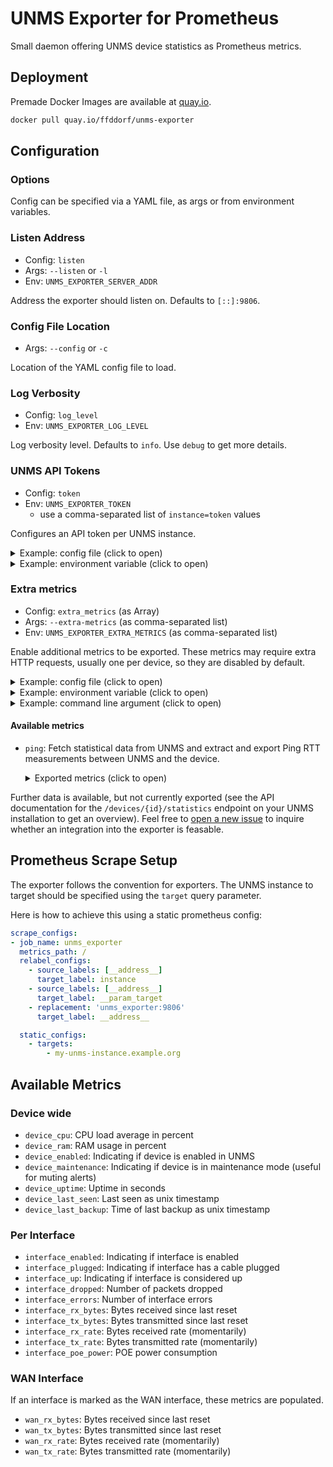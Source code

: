 # UNMS Exporter for Prometheus

Small daemon offering UNMS device statistics as Prometheus metrics.

## Deployment

Premade Docker Images are available at [quay.io](https://quay.io/repository/ffddorf/unms-exporter).

```bash
docker pull quay.io/ffddorf/unms-exporter
```

## Configuration

### Options

Config can be specified via a YAML file, as args or from environment variables.

### Listen Address

- Config: `listen`
- Args: `--listen` or `-l`
- Env: `UNMS_EXPORTER_SERVER_ADDR`

Address the exporter should listen on. Defaults to `[::]:9806`.

### Config File Location

- Args: `--config` or `-c`

Location of the YAML config file to load.

### Log Verbosity

- Config: `log_level`
- Env: `UNMS_EXPORTER_LOG_LEVEL`

Log verbosity level. Defaults to `info`. Use `debug` to get more details.

### UNMS API Tokens

- Config: `token`
- Env: `UNMS_EXPORTER_TOKEN`
  - use a comma-separated list of `instance=token` values

Configures an API token per UNMS instance.

<details><summary>Example: config file (click to open)</summary>

```yaml
# config.yaml
token:
  my-unms-instance.example.org: "my token"
  unms.example.com: "token123"
```

```console
$ unms-exporter --config config.yaml
```

</details>
<details><summary>Example: environment variable (click to open)</summary>

```console
$ UNMS_EXPORTER_TOKEN="my-unms-instance.example.org=my token,unms.example.com=token123" \
    unms-exporter
```

</details>

### Extra metrics

- Config: `extra_metrics` (as Array)
- Args: `--extra-metrics` (as comma-separated list)
- Env: `UNMS_EXPORTER_EXTRA_METRICS` (as comma-separated list)

Enable additional metrics to be exported. These metrics may require extra
HTTP requests, usually one per device, so they are disabled by default.

<details><summary>Example: config file (click to open)</summary>

```yaml
# config.yaml
extras:
- ping
```

```console
$ unms-exporter --config config.yaml
```

</details>
<details><summary>Example: environment variable (click to open)</summary>

```console
$ UNMS_EXPORTER_EXTRA_METRICS="ping" \
    unms-exporter
```

</details>
<details><summary>Example: command line argument (click to open)</summary>

```console
$ unms-exporter --extra-metrics="ping"
```

</details>

#### Available metrics

- `ping`: Fetch statistical data from UNMS and extract and export
  Ping RTT measurements between UNMS and the device.

  <details><summary>Exported metrics (click to open)</summary>

  - `ping_loss_ratio`: Packet loss ratio (range 0-1, with 0.33 meaning 33% packet loss)
  - `ping_rtt_best_seconds`: Best round trip time, in seconds
  - `ping_rtt_mean_seconds`: Mean round trip time, in seconds
  - `ping_rtt_worst_seconds`: Worst round trip time, in seconds
  - `ping_rtt_std_deviation_seconds`: Standard deviation for round trip time, in seconds

  </details>

Further data is available, but not currently exported (see the API
documentation for the `/devices/{id}/statistics` endpoint on your UNMS
installation to get an overview). Feel free to [open a new issue][] to
inquire whether an integration into the exporter is feasable.

[open a new issue]: https://github.com/ffddorf/unms-exporter/issues/new

## Prometheus Scrape Setup

The exporter follows the convention for exporters. The UNMS instance to target should be specified using the `target` query parameter.

Here is how to achieve this using a static prometheus config:

```yaml
scrape_configs:
- job_name: unms_exporter
  metrics_path: /
  relabel_configs:
    - source_labels: [__address__]
      target_label: instance
    - source_labels: [__address__]
      target_label: __param_target
    - replacement: 'unms_exporter:9806'
      target_label: __address__

  static_configs:
    - targets:
        - my-unms-instance.example.org
```

## Available Metrics

### Device wide

- `device_cpu`: CPU load average in percent
- `device_ram`: RAM usage in percent
- `device_enabled`: Indicating if device is enabled in UNMS
- `device_maintenance`: Indicating if device is in maintenance mode (useful for muting alerts)
- `device_uptime`: Uptime in seconds
- `device_last_seen`: Last seen as unix timestamp
- `device_last_backup`: Time of last backup as unix timestamp

### Per Interface

- `interface_enabled`: Indicating if interface is enabled
- `interface_plugged`: Indicating if interface has a cable plugged
- `interface_up`: Indicating if interface is considered up
- `interface_dropped`: Number of packets dropped
- `interface_errors`: Number of interface errors
- `interface_rx_bytes`: Bytes received since last reset
- `interface_tx_bytes`: Bytes transmitted since last reset
- `interface_rx_rate`: Bytes received rate (momentarily)
- `interface_tx_rate`: Bytes transmitted rate (momentarily)
- `interface_poe_power`: POE power consumption

### WAN Interface

If an interface is marked as the WAN interface, these metrics are populated.

- `wan_rx_bytes`: Bytes received since last reset
- `wan_tx_bytes`: Bytes transmitted since last reset
- `wan_rx_rate`: Bytes received rate (momentarily)
- `wan_tx_rate`: Bytes transmitted rate (momentarily)
